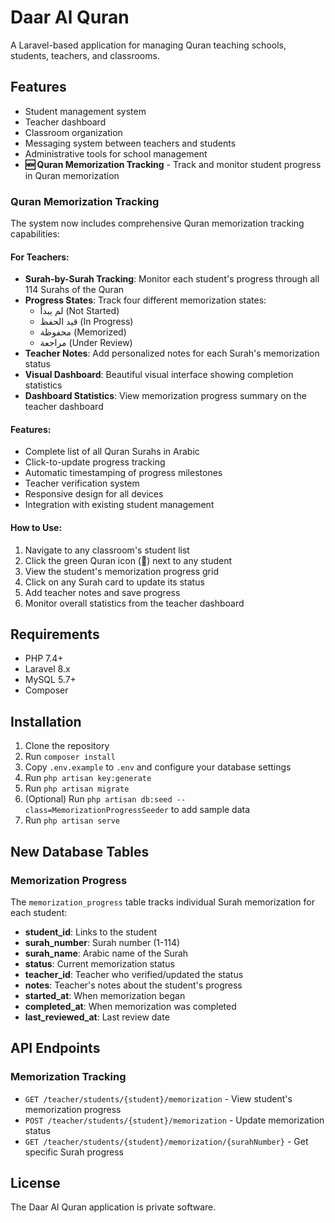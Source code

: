 # Daar Al Quran

A Laravel-based application for managing Quran teaching schools, students, teachers, and classrooms.

## Features

- Student management system
- Teacher dashboard
- Classroom organization
- Messaging system between teachers and students
- Administrative tools for school management
- **🆕 Quran Memorization Tracking** - Track and monitor student progress in Quran memorization

### Quran Memorization Tracking

The system now includes comprehensive Quran memorization tracking capabilities:

#### For Teachers:
- **Surah-by-Surah Tracking**: Monitor each student's progress through all 114 Surahs of the Quran
- **Progress States**: Track four different memorization states:
  - لم يبدأ (Not Started)
  - قيد الحفظ (In Progress)
  - محفوظة (Memorized)
  - مراجعة (Under Review)
- **Teacher Notes**: Add personalized notes for each Surah's memorization status
- **Visual Dashboard**: Beautiful visual interface showing completion statistics
- **Dashboard Statistics**: View memorization progress summary on the teacher dashboard

#### Features:
- Complete list of all Quran Surahs in Arabic
- Click-to-update progress tracking
- Automatic timestamping of progress milestones
- Teacher verification system
- Responsive design for all devices
- Integration with existing student management

#### How to Use:
1. Navigate to any classroom's student list
2. Click the green Quran icon (📖) next to any student
3. View the student's memorization progress grid
4. Click on any Surah card to update its status
5. Add teacher notes and save progress
6. Monitor overall statistics from the teacher dashboard

## Requirements

- PHP 7.4+
- Laravel 8.x
- MySQL 5.7+
- Composer

## Installation

1. Clone the repository
2. Run `composer install`
3. Copy `.env.example` to `.env` and configure your database settings
4. Run `php artisan key:generate`
5. Run `php artisan migrate`
6. (Optional) Run `php artisan db:seed --class=MemorizationProgressSeeder` to add sample data
7. Run `php artisan serve`

## New Database Tables

### Memorization Progress
The `memorization_progress` table tracks individual Surah memorization for each student:

- **student_id**: Links to the student
- **surah_number**: Surah number (1-114)
- **surah_name**: Arabic name of the Surah
- **status**: Current memorization status
- **teacher_id**: Teacher who verified/updated the status
- **notes**: Teacher's notes about the student's progress
- **started_at**: When memorization began
- **completed_at**: When memorization was completed
- **last_reviewed_at**: Last review date

## API Endpoints

### Memorization Tracking
- `GET /teacher/students/{student}/memorization` - View student's memorization progress
- `POST /teacher/students/{student}/memorization` - Update memorization status
- `GET /teacher/students/{student}/memorization/{surahNumber}` - Get specific Surah progress

## License

The Daar Al Quran application is private software. 